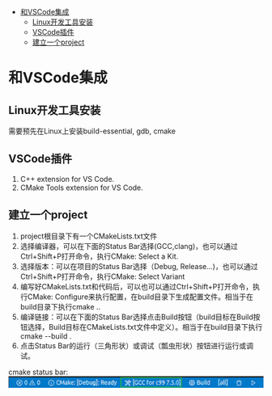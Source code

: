 
<!-- @import "[TOC]" {cmd="toc" depthFrom=1 depthTo=6 orderedList=false} -->

<!-- code_chunk_output -->

- [和VSCode集成](#和vscode集成)
  - [Linux开发工具安装](#linux开发工具安装)
  - [VSCode插件](#vscode插件)
  - [建立一个project](#建立一个project)

<!-- /code_chunk_output -->


# 和VSCode集成

## Linux开发工具安装

需要预先在Linux上安装build-essential, gdb, cmake

## VSCode插件

1. C++ extension for VS Code.
2. CMake Tools extension for VS Code. 

## 建立一个project

1. project根目录下有一个CMakeLists.txt文件
2. 选择编译器，可以在下面的Status Bar选择(GCC,clang)，也可以通过Ctrl+Shift+P打开命令，执行CMake: Select a Kit.
3. 选择版本：可以在项目的Status Bar选择（Debug, Release...)，也可以通过Ctrl+Shift+P打开命令，执行CMake: Select Variant
4. 编写好CMakeLists.txt和代码后，可以也可以通过Ctrl+Shift+P打开命令，执行CMake: Configure来执行配置，在build目录下生成配置文件。相当于在build目录下执行cmake ..
5. 编译链接：可以在下面的Status Bar选择点击Build按钮（build目标在Build按钮选择，Build目标在CMakeLists.txt文件中定义）。相当于在build目录下执行cmake --build .
6. 点击Status Bar的运行（三角形状）或调试（瓢虫形状）按钮进行运行或调试。

cmake status bar:
![](cmake-assets/cmake-kit-statusbar.png)


